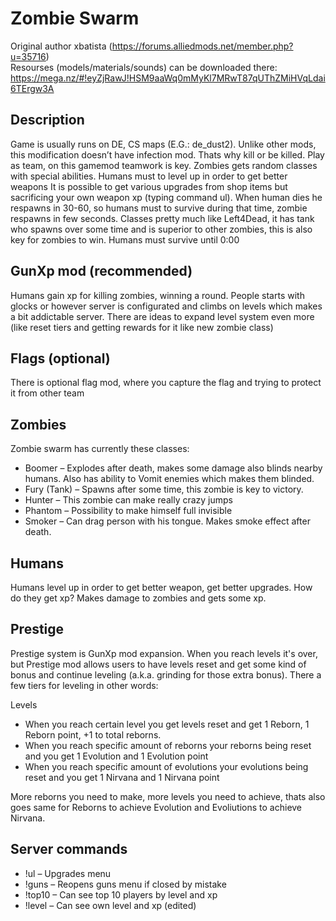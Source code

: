 # Zombie Swarm
Original author xbatista (https://forums.alliedmods.net/member.php?u=35716)<br/>
Resourses (models/materials/sounds) can be downloaded there: https://mega.nz/#!eyZjRawJ!HSM9aaWq0mMyKl7MRwT87qUThZMiHVqLdai6TErgw3A
## Description

Game is usually runs on DE, CS maps  (E.G.:  de_dust2). Unlike other mods, this modification doesn’t have infection mod. Thats why kill or be killed. Play as team, on this gamemod teamwork is key. Zombies gets random classes with special abilities. Humans must to level up in order to get better weapons  It is possible to get various upgrades from shop items but sacrificing your own weapon xp (typing command ul). When human dies he respawns in 30-60, so humans must to survive during that time, zombie respawns in few seconds. Classes pretty much like Left4Dead, it has tank who spawns over some time and is superior to other zombies, this is also key for zombies to win. Humans must survive until 0:00

## GunXp mod (recommended)
Humans gain xp for killing zombies, winning a round. People starts with glocks or however server is configurated and climbs on levels which makes a bit addictable server. There are ideas to expand level system even more (like reset tiers and getting rewards for it like new zombie class)

## Flags (optional)
There is optional flag mod, where you capture the flag and trying to protect it from other team

## Zombies

Zombie swarm has currently these classes:
* Boomer – Explodes after death, makes some damage also blinds nearby humans. Also has ability to Vomit enemies which makes them blinded.
* Fury (Tank) – Spawns after some time, this zombie is key to victory.
* Hunter – This zombie can make really crazy jumps
* Phantom – Possibility to make himself full invisible
* Smoker – Can drag person with his tongue. Makes smoke effect after death.

## Humans

Humans level up in order to get better weapon, get better upgrades. How do they get xp? Makes damage to zombies and gets some xp.

## Prestige

Prestige system is GunXp mod expansion. When you reach levels it's over, but Prestige mod allows users to have levels reset and get some kind of bonus and continue leveling (a.k.a. grinding for those extra bonus). There a few tiers for leveling in other words:

Levels
* When you reach certain level you get levels reset and get 1 Reborn, 1 Reborn point, +1 to total reborns.
* When you reach specific amount of reborns your reborns being reset and you get 1 Evolution and 1 Evolution point
* When you reach specific amount of evolutions your evolutions being reset and you get 1 Nirvana and 1 Nirvana point

More reborns you need to make, more levels you need to achieve, thats also goes same for Reborns to achieve Evolution and Evoliutions to achieve Nirvana.

## Server commands

* !ul – Upgrades menu
* !guns – Reopens guns menu if closed by mistake
* !top10 – Can see top 10 players by level and xp
* !level – Can see own level and xp (edited)
